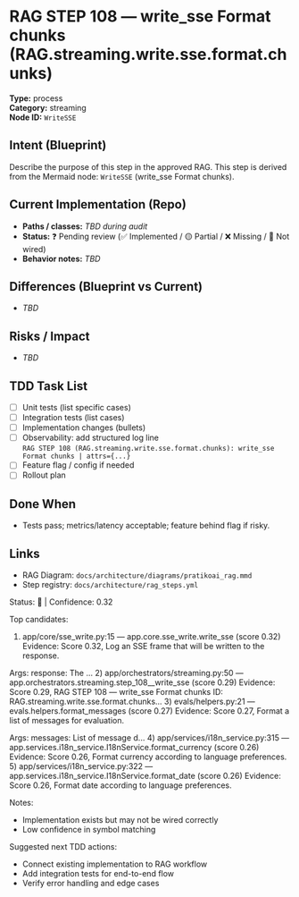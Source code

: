 # RAG STEP 108 — write_sse Format chunks (RAG.streaming.write.sse.format.chunks)

**Type:** process  
**Category:** streaming  
**Node ID:** `WriteSSE`

## Intent (Blueprint)
Describe the purpose of this step in the approved RAG. This step is derived from the Mermaid node: `WriteSSE` (write_sse Format chunks).

## Current Implementation (Repo)
- **Paths / classes:** _TBD during audit_
- **Status:** ❓ Pending review (✅ Implemented / 🟡 Partial / ❌ Missing / 🔌 Not wired)
- **Behavior notes:** _TBD_

## Differences (Blueprint vs Current)
- _TBD_

## Risks / Impact
- _TBD_

## TDD Task List
- [ ] Unit tests (list specific cases)
- [ ] Integration tests (list cases)
- [ ] Implementation changes (bullets)
- [ ] Observability: add structured log line  
  `RAG STEP 108 (RAG.streaming.write.sse.format.chunks): write_sse Format chunks | attrs={...}`
- [ ] Feature flag / config if needed
- [ ] Rollout plan

## Done When
- Tests pass; metrics/latency acceptable; feature behind flag if risky.

## Links
- RAG Diagram: `docs/architecture/diagrams/pratikoai_rag.mmd`
- Step registry: `docs/architecture/rag_steps.yml`


<!-- AUTO-AUDIT:BEGIN -->
Status: 🔌  |  Confidence: 0.32

Top candidates:
1) app/core/sse_write.py:15 — app.core.sse_write.write_sse (score 0.32)
   Evidence: Score 0.32, Log an SSE frame that will be written to the response.

Args:
    response: The ...
2) app/orchestrators/streaming.py:50 — app.orchestrators.streaming.step_108__write_sse (score 0.29)
   Evidence: Score 0.29, RAG STEP 108 — write_sse Format chunks
ID: RAG.streaming.write.sse.format.chunks...
3) evals/helpers.py:21 — evals.helpers.format_messages (score 0.27)
   Evidence: Score 0.27, Format a list of messages for evaluation.

Args:
    messages: List of message d...
4) app/services/i18n_service.py:315 — app.services.i18n_service.I18nService.format_currency (score 0.26)
   Evidence: Score 0.26, Format currency according to language preferences.
5) app/services/i18n_service.py:322 — app.services.i18n_service.I18nService.format_date (score 0.26)
   Evidence: Score 0.26, Format date according to language preferences.

Notes:
- Implementation exists but may not be wired correctly
- Low confidence in symbol matching

Suggested next TDD actions:
- Connect existing implementation to RAG workflow
- Add integration tests for end-to-end flow
- Verify error handling and edge cases
<!-- AUTO-AUDIT:END -->